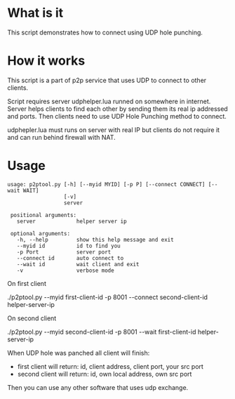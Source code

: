 # What is it

This script demonstrates how to connect using UDP hole punching.

# How it works

This script is a part of p2p service that uses UDP to connect to other clients.

Script requires server udphelper.lua runned on somewhere in internet.
Server helps clients to find each other by sending them its real ip addressed and ports.
Then clients need to use UDP Hole Punching method to connect.

udphepler.lua must runs on server with real IP but clients do not require it and
can run behind firewall with NAT.

# Usage
```
usage: p2ptool.py [-h] [--myid MYID] [-p P] [--connect CONNECT] [--wait WAIT]
                  [-v]
                  server

 positional arguments:
   server             helper server ip
 
 optional arguments:
   -h, --help         show this help message and exit
   --myid id          id to find you
   -p Port            server port
   --connect id       auto connect to
   --wait id          wait client and exit
   -v                 verbose mode
```
On first client

 ./p2ptool.py --myid first-client-id -p 8001 --connect second-client-id helper-server-ip

On second client

 ./p2ptool.py --myid second-client-id -p 8001 --wait first-client-id helper-server-ip

When UDP hole was panched all client will finish:
- first client will return: id, client address, client port, your src port
- second client will return: id, own local address, own src port

Then you can use any other software that uses udp exchange.



